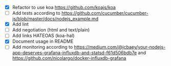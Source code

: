 - [x] Refactor to use koa https://github.com/koajs/koa
- [ ] Add tests according to https://github.com/cucumber/cucumber-js/blob/master/docs/nodejs_example.md
- [x] Add lint
- [ ] Add negotiation (html and text/plain)
- [ ] Add links HATEOAS (koa-hal)
- [x] Document usage in README
- [ ] Add monitoring according to https://medium.com/@jcbaey/your-nodejs-app-deserves-grafana-influxdb-and-statsd-f61d506bdb7e and https://github.com/nicolargo/docker-influxdb-grafana
